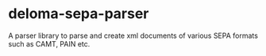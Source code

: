 # deloma-sepa-parser
A parser library to parse and create xml documents of various SEPA formats such as CAMT, PAIN etc. 

